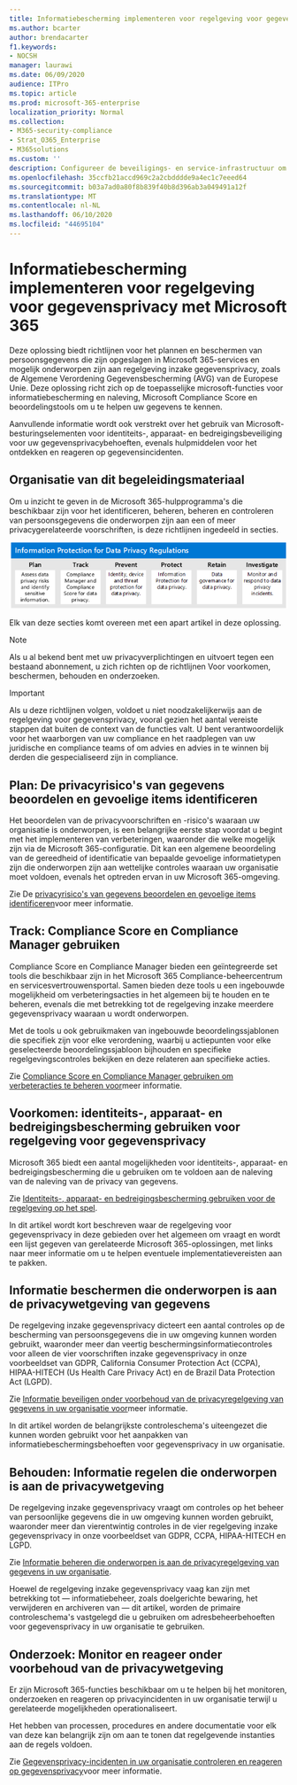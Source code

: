 ```yaml
---
title: Informatiebescherming implementeren voor regelgeving voor gegevensprivacy met Microsoft 365
ms.author: bcarter
author: brendacarter
f1.keywords:
- NOCSH
manager: laurawi
ms.date: 06/09/2020
audience: ITPro
ms.topic: article
ms.prod: microsoft-365-enterprise
localization_priority: Normal
ms.collection:
- M365-security-compliance
- Strat_O365_Enterprise
- M365solutions
ms.custom: ''
description: Configureer de beveiligings- en service-infrastructuur om uw gegevens te beschermen en zich te houden aan de privacyvoorschriften van gegevens.
ms.openlocfilehash: 35ccfb21accd969c2a2cbdddde9a4ec1c7eeed64
ms.sourcegitcommit: b03a7ad0a80f8b839f40b8d396ab3a049491a12f
ms.translationtype: MT
ms.contentlocale: nl-NL
ms.lasthandoff: 06/10/2020
ms.locfileid: "44695104"
---
```

# <a name="deploy-information-protection-for-data-privacy-regulations-with-microsoft-365"></a>Informatiebescherming implementeren voor regelgeving voor gegevensprivacy met Microsoft 365

Deze oplossing biedt richtlijnen voor het plannen en beschermen van persoonsgegevens die zijn opgeslagen in Microsoft 365-services en mogelijk onderworpen zijn aan regelgeving inzake gegevensprivacy, zoals de Algemene Verordening Gegevensbescherming (AVG) van de Europese Unie. Deze oplossing richt zich op de toepasselijke microsoft-functies voor informatiebescherming en naleving, Microsoft Compliance Score en beoordelingstools om u te helpen uw gegevens te kennen. 
 
Aanvullende informatie wordt ook verstrekt over het gebruik van Microsoft-besturingselementen voor identiteits-, apparaat- en bedreigingsbeveiliging voor uw gegevensprivacybehoeften, evenals hulpmiddelen voor het ontdekken en reageren op gegevensincidenten. 

## <a name="organization-of-this-guidance-material"></a>Organisatie van dit begeleidingsmateriaal

Om u inzicht te geven in de Microsoft 365-hulpprogramma's die beschikbaar zijn voor het identificeren, beheren, beheren en controleren van persoonsgegevens die onderworpen zijn aan een of meer privacygerelateerde voorschriften, is deze richtlijnen ingedeeld in secties.
 
![Informatiebescherming implementeren voor regelgeving inzake gegevensprivacy](../media/information-protection-deploy/information-protection-deploy-grid.png)

Elk van deze secties komt overeen met een apart artikel in deze oplossing.

>[!Note]
>Als u al bekend bent met uw privacyverplichtingen en uitvoert tegen een bestaand abonnement, u zich richten op de richtlijnen Voor voorkomen, beschermen, behouden en onderzoeken.

>[!Important]
>Als u deze richtlijnen volgen, voldoet u niet noodzakelijkerwijs aan de regelgeving voor gegevensprivacy, vooral gezien het aantal vereiste stappen dat buiten de context van de functies valt. U bent verantwoordelijk voor het waarborgen van uw compliance en het raadplegen van uw juridische en compliance teams of om advies en advies in te winnen bij derden die gespecialiseerd zijn in compliance.
>

## <a name="plan-assess-data-privacy-risks-and-identify-sensitive-items"></a>Plan: De privacyrisico's van gegevens beoordelen en gevoelige items identificeren 

Het beoordelen van de privacyvoorschriften en -risico's waaraan uw organisatie is onderworpen, is een belangrijke eerste stap voordat u begint met het implementeren van verbeteringen, waaronder die welke mogelijk zijn via de Microsoft 365-configuratie. Dit kan een algemene beoordeling van de gereedheid of identificatie van bepaalde gevoelige informatietypen zijn die onderworpen zijn aan wettelijke controles waaraan uw organisatie moet voldoen, evenals het optreden ervan in uw Microsoft 365-omgeving.

Zie De [privacyrisico's van gegevens beoordelen en gevoelige items identificeren](information-protection-deploy-assess.md)voor meer informatie.

## <a name="track-use-compliance-score-and-compliance-manager"></a>Track: Compliance Score en Compliance Manager gebruiken 

Compliance Score en Compliance Manager bieden een geïntegreerde set tools die beschikbaar zijn in het Microsoft 365 Compliance-beheercentrum en servicesvertrouwensportal. Samen bieden deze tools u een ingebouwde mogelijkheid om verbeteringsacties in het algemeen bij te houden en te beheren, evenals die met betrekking tot de regelgeving inzake meerdere gegevensprivacy waaraan u wordt onderworpen.

Met de tools u ook gebruikmaken van ingebouwde beoordelingssjablonen die specifiek zijn voor elke verordening, waarbij u actiepunten voor elke geselecteerde beoordelingssjabloon bijhouden en specifieke regelgevingscontroles bekijken en deze relateren aan specifieke acties.

Zie [Compliance Score en Compliance Manager gebruiken om verbeteracties te beheren voor](information-protection-deploy-compliance.md)meer informatie.

## <a name="prevent-use-identity-device-and-threat-protection-for-data-privacy-regulation"></a>Voorkomen: identiteits-, apparaat- en bedreigingsbescherming gebruiken voor regelgeving voor gegevensprivacy

Microsoft 365 biedt een aantal mogelijkheden voor identiteits-, apparaat- en bedreigingsbescherming die u gebruiken om te voldoen aan de naleving van de naleving van de privacy van gegevens. 

Zie [Identiteits-, apparaat- en bedreigingsbescherming gebruiken voor de regelgeving op het spel](information-protection-deploy-identity-device-threat.md).

In dit artikel wordt kort beschreven waar de regelgeving voor gegevensprivacy in deze gebieden over het algemeen om vraagt en wordt een lijst gegeven van gerelateerde Microsoft 365-oplossingen, met links naar meer informatie om u te helpen eventuele implementatievereisten aan te pakken. 

## <a name="protect-information-subject-to-data-privacy-regulation"></a>Informatie beschermen die onderworpen is aan de privacywetgeving van gegevens

De regelgeving inzake gegevensprivacy dicteert een aantal controles op de bescherming van persoonsgegevens die in uw omgeving kunnen worden gebruikt, waaronder meer dan veertig beschermingsinformatiecontroles voor alleen de vier voorschriften inzake gegevensprivacy in onze voorbeeldset van GDPR, California Consumer Protection Act (CCPA), HIPAA-HITECH (Us Health Care Privacy Act) en de Brazil Data Protection Act (LGPD).

Zie [Informatie beveiligen onder voorbehoud van de privacyregelgeving van gegevens in uw organisatie voor](information-protection-deploy-protect-information.md)meer informatie.

In dit artikel worden de belangrijkste controleschema's uiteengezet die kunnen worden gebruikt voor het aanpakken van informatiebeschermingsbehoeften voor gegevensprivacy in uw organisatie.

## <a name="retain-govern-information-subject-to-data-privacy-regulation"></a>Behouden: Informatie regelen die onderworpen is aan de privacywetgeving

De regelgeving inzake gegevensprivacy vraagt om controles op het beheer van persoonlijke gegevens die in uw omgeving kunnen worden gebruikt, waaronder meer dan vierentwintig controles in de vier regelgeving inzake gegevensprivacy in onze voorbeeldset van GDPR, CCPA, HIPAA-HITECH en LGPD.

Zie [Informatie beheren die onderworpen is aan de privacyregelgeving van gegevens in uw organisatie](information-protection-deploy-govern.md).

Hoewel de regelgeving inzake gegevensprivacy vaag kan zijn met betrekking tot &mdash; informatiebeheer, zoals doelgerichte bewaring, het verwijderen en archiveren van &mdash; dit artikel, worden de primaire controleschema's vastgelegd die u gebruiken om adresbeheerbehoeften voor gegevensprivacy in uw organisatie te gebruiken.

## <a name="investigate-monitor-and-respond-subject-to-data-privacy-regulation"></a>Onderzoek: Monitor en reageer onder voorbehoud van de privacywetgeving

Er zijn Microsoft 365-functies beschikbaar om u te helpen bij het monitoren, onderzoeken en reageren op privacyincidenten in uw organisatie terwijl u gerelateerde mogelijkheden operationaliseert. 

Het hebben van processen, procedures en andere documentatie voor elk van deze kan belangrijk zijn om aan te tonen dat regelgevende instanties aan de regels voldoen.

Zie [Gegevensprivacy-incidenten in uw organisatie controleren en reageren op gegevensprivacy](information-protection-deploy-monitor-respond.md)voor meer informatie.
